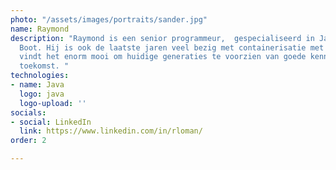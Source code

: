 ```yaml
---
photo: "/assets/images/portraits/sander.jpg"
name: Raymond
description: "Raymond is een senior programmeur,  gespecialiseerd in Java en Spring
  Boot. Hij is ook de laatste jaren veel bezig met containerisatie met Docker en Kubernetes.\nHij
  vindt het enorm mooi om huidige generaties te voorzien van goede kennis voor de
  toekomst. "
technologies:
- name: Java
  logo: java
  logo-upload: ''
socials:
- social: LinkedIn
  link: https://www.linkedin.com/in/rloman/
order: 2

---
```

